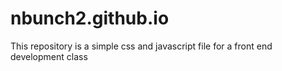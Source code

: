 # nbunch2.github.io
This repository is a simple css and javascript file for a front end development class